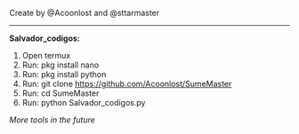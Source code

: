 Create by @Acoonlost and @sttarmaster
_______________________________________________________________________________________________________________________________________________________________________________________________________________________
**Salvador_codigos:**
1. Open termux
2. Run: pkg install nano
3. Run: pkg install python
4. Run: git clone https://github.com/Acoonlost/SumeMaster
5. Run: cd SumeMaster
6. Run: python Salvador_codigos.py

*More tools in the future*
